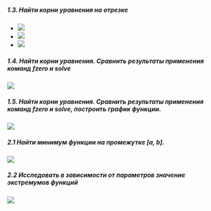 ##### 1.3. Найти корни уравнения на отрезке

- <img src="https://render.githubusercontent.com/render/math?math=sin(e^x)=0, [-3,3]">
- <img src="https://render.githubusercontent.com/render/math?math=sin(x(1-x))=0, [0,2\pi]">
- <img src="https://render.githubusercontent.com/render/math?math=xsin(x)-cosx=0, [0,4\pi]">

##### 1.4. Найти корни уравнения. Сравнить результаты применения команд fzero и solve

<img src="https://render.githubusercontent.com/render/math?math=x^2%2b1=0">

##### 1.5. Найти корни уравнения. Сравнить результаты применения команд fzero и solve, построить график функции.

<img src="https://render.githubusercontent.com/render/math?math=cos(x)-e^{0.001%2bx^2}=0">

##### 2.1 Найти минимум функции на промежутке [a, b].

<img src="https://render.githubusercontent.com/render/math?math=f(x)=\frac{1}{(a_1cos(x)-b_1sinx)^2}, a=0, b=2\pi/3">

##### 2.2 Исследовать в зависимости от параметров значение экстремумов функций

<img src="https://render.githubusercontent.com/render/math?math=f(x)=x^\alpha e^{-\beta x}">